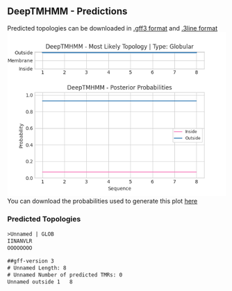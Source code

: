 ## DeepTMHMM - Predictions
Predicted topologies can be downloaded in [.gff3 format](TMRs.gff3) and [.3line format](predicted_topologies.3line)
![picture](plot.png)
You can download the probabilities used to generate this plot [here](Unnamed_probs.csv)
### Predicted Topologies
```
>Unnamed | GLOB
IINANVLR
OOOOOOOO

```


```
##gff-version 3
# Unnamed Length: 8
# Unnamed Number of predicted TMRs: 0
Unnamed	outside	1	8				

```
